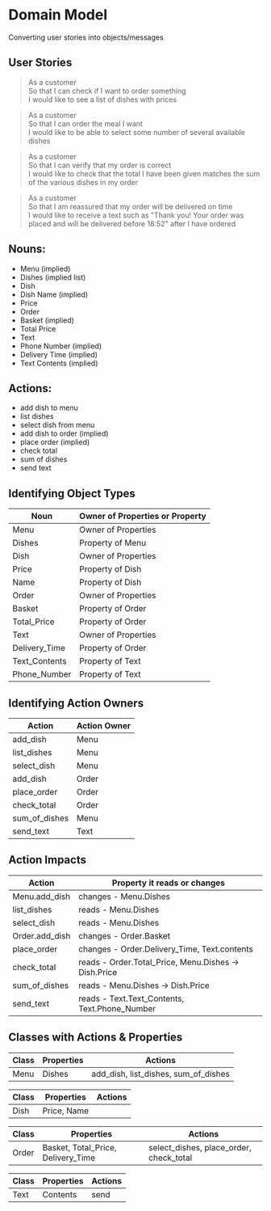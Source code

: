 # Domain Model
Converting user stories into objects/messages

## User Stories
>As a customer  
So that I can check if I want to order something  
I would like to see a list of dishes with prices
>

>As a customer  
So that I can order the meal I want  
I would like to be able to select some number of several available dishes
>

>As a customer  
So that I can verify that my order is correct  
I would like to check that the total I have been given matches the sum of the various dishes in my order
>

>As a customer  
So that I am reassured that my order will be delivered on time  
I would like to receive a text such as "Thank you! Your order was placed and will be delivered before 18:52" after I have ordered
>


## Nouns:
- Menu (implied)
- Dishes (implied list)
- Dish
- Dish Name (implied)
- Price
- Order
- Basket (implied)
- Total Price
- Text
- Phone Number (implied)
- Delivery Time (implied)
- Text Contents (implied)

## Actions:
- add dish to menu
- list dishes
- select dish from menu
- add dish to order (implied)
- place order (implied)
- check total
- sum of dishes
- send text


## Identifying Object Types

| Noun          | Owner of Properties or Property |
|---------------|---------------------------------|
| Menu          | Owner of Properties             |
| Dishes        | Property of Menu                |
| Dish          | Owner of Properties             |
| Price         | Property of Dish                |
| Name          | Property of Dish                |
| Order         | Owner of Properties             |
| Basket        | Property of Order               |
| Total_Price   | Property of Order               |
| Text          | Owner of Properties             |
| Delivery_Time | Property of Order               |
| Text_Contents | Property of Text                |
| Phone_Number  | Property of Text                |

## Identifying Action Owners

| Action        | Action Owner   |
|---------------|----------------|
| add_dish      | Menu           |
| list_dishes   | Menu           |
| select_dish   | Menu           |
| add_dish      | Order          |
| place_order   | Order          |
| check_total   | Order          |
| sum_of_dishes | Menu           |
| send_text     | Text           |

## Action Impacts

| Action        | Property it reads or changes  |
|-------------  |-------------------------------|
| Menu.add_dish | changes - Menu.Dishes |
| list_dishes   | reads - Menu.Dishes |
| select_dish   | reads - Menu.Dishes |
| Order.add_dish| changes - Order.Basket |
| place_order   | changes - Order.Delivery_Time, Text.contents |
| check_total   | reads - Order.Total_Price, Menu.Dishes -> Dish.Price |
| sum_of_dishes | reads - Menu.Dishes -> Dish.Price|
| send_text     | reads - Text.Text_Contents, Text.Phone_Number|

## Classes with Actions & Properties

| Class      | Properties | Actions |
|------------|------------|---------|
| Menu       | Dishes     | add_dish, list_dishes, sum_of_dishes  |

| Class      | Properties | Actions |
|------------|------------|---------|
| Dish       | Price, Name           |         |

| Class      | Properties | Actions |
|------------|------------|---------|
| Order      | Basket, Total_Price, Delivery_Time  | select_dishes, place_order, check_total   |

| Class      | Properties | Actions |
|------------|------------|---------|
| Text       | Contents           | send        |

